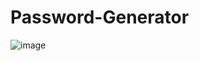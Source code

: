 # Password-Generator

![image](https://github.com/user-attachments/assets/d5f5e1f3-abf8-445e-9035-ef3f6281052b)

